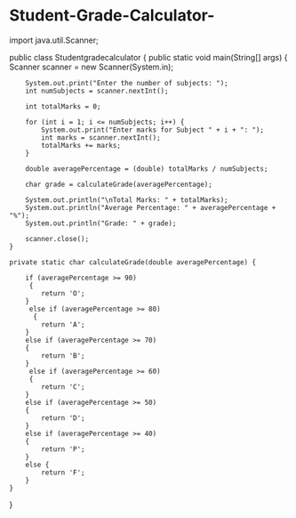# Student-Grade-Calculator-
import java.util.Scanner;

public class Studentgradecalculator {
    public static void main(String[] args) {
        Scanner scanner = new Scanner(System.in);

        System.out.print("Enter the number of subjects: ");
        int numSubjects = scanner.nextInt();

        int totalMarks = 0;

        for (int i = 1; i <= numSubjects; i++) {
            System.out.print("Enter marks for Subject " + i + ": ");
            int marks = scanner.nextInt();
            totalMarks += marks;
        }

        double averagePercentage = (double) totalMarks / numSubjects;

        char grade = calculateGrade(averagePercentage);

        System.out.println("\nTotal Marks: " + totalMarks);
        System.out.println("Average Percentage: " + averagePercentage + "%");
        System.out.println("Grade: " + grade);

        scanner.close();
    }

    private static char calculateGrade(double averagePercentage) {
       
        if (averagePercentage >= 90)
         {
            return 'O';
        }
         else if (averagePercentage >= 80)
          {
            return 'A';
        } 
        else if (averagePercentage >= 70) 
        {
            return 'B';
        }
         else if (averagePercentage >= 60) 
         {
            return 'C';
        } 
        else if (averagePercentage >= 50)
        {
            return 'D';
        }
        else if (averagePercentage >= 40)
        {
            return 'P';
        }
        else {
            return 'F';
        }
    }
}

